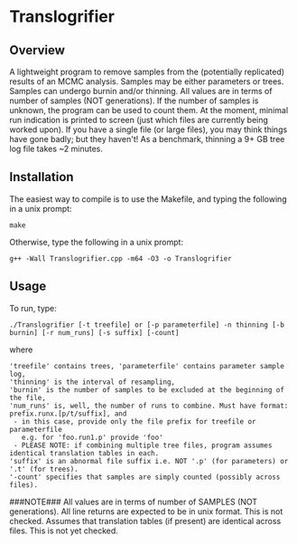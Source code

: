 Translogrifier
==============
Overview
---------------
A lightweight program to remove samples from the (potentially replicated) results of an MCMC analysis. 
Samples may be either parameters or trees. Samples can undergo burnin and/or 
thinning. All values are in terms of number of samples (NOT generations). If 
the number of samples is unknown, the program can be used to count them. At the 
moment, minimal run indication is printed to screen (just which files are currently 
being worked upon). If you have a single file (or large files), you may think 
things have gone badly; but they haven't! As a benchmark, thinning a 9+ GB tree 
log file takes ~2 minutes.

Installation
---------------
The easiest way to compile is to use the Makefile, and typing the following in a unix prompt:

	make

Otherwise, type the following in a unix prompt:

	g++ -Wall Translogrifier.cpp -m64 -O3 -o Translogrifier

Usage
--------------
To run, type:

	./Translogrifier [-t treefile] or [-p parameterfile] -n thinning [-b burnin] [-r num_runs] [-s suffix] [-count]

where

	'treefile' contains trees, 'parameterfile' contains parameter sample log,
	'thinning' is the interval of resampling,
	'burnin' is the number of samples to be excluded at the beginning of the file,
	'num_runs' is, well, the number of runs to combine. Must have format: prefix.runx.[p/t/suffix], and
	 - in this case, provide only the file prefix for treefile or parameterfile
	   e.g. for 'foo.run1.p' provide 'foo'
	 - PLEASE NOTE: if combining multiple tree files, program assumes identical translation tables in each.
	'suffix' is an abnormal file suffix i.e. NOT '.p' (for parameters) or '.t' (for trees).
	'-count' specifies that samples are simply counted (possibly across files).

###NOTE###
All values are in terms of number of SAMPLES (NOT generations).
All line returns are expected to be in unix format. This is not checked.
Assumes that translation tables (if present) are identical across files. This is not yet checked.
